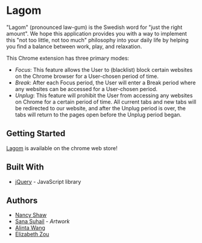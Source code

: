 # Lagom

"Lagom" (pronounced law-gum) is the Swedish word for "just the right amount". We hope this application provides you with a way to implement this "not too little, not too much" philosophy into your daily life by helping you find a balance between work, play, and relaxation.

This Chrome extension has three primary modes:

* *Focus*: This feature allows the User to (blacklist) block certain websites on the Chrome browser for a User-chosen period of time.
* *Break*: After each Focus period, the User will enter a Break period where any websites can be accessed for a User-chosen period.
* *Unplug*: This feature will prohibit the User from accessing any websites on Chrome for a certain period of time. All current tabs and new tabs will be redirected to our website, and after the Unplug period is over, the tabs will return to the pages open before the Unplug period began.

## Getting Started

[Lagom](https://chrome.google.com/webstore/detail/lagom/cjahhkgnmjmjagpahdpddpbkcpbeccoh?hl=en) is available on the chrome web store!

## Built With

* [jQuery](http://jquery.com/) - JavaScript library

## Authors

* [Nancy Shaw](https://github.com/itsnshaw)
* [Sana Suhail](https://github.com/sakuraa-329) - *Artwork*
* [Alinta Wang](https://github.com/alintawang)
* [Elizabeth Zou](https://github.com/wflms20110333)
